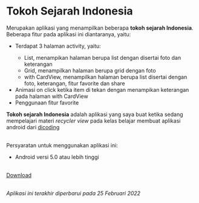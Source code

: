 # Tokoh Sejarah Indonesia
Merupakan aplikasi yang menampilkan beberapa <b>tokoh sejarah Indonesia</b>. 
<br>Beberapa fitur pada aplikasi ini diantaranya, yaitu:
<ul>
  <li>Terdapat 3 halaman activity, yaitu:</li>
    <ul>
      <li>List, menampikan halaman berupa list dengan disertai foto dan keterangan</li>
      <li>Grid, menampilkan halaman berupa grid dengan foto</li>
      <li>with CardView, menampilkan halaman berupa list disertai dengan foto, keterangan, fitur favorite dan share</li>
    </ul>
  <li>Animasi on click ketika item di tekan dengan menampikan keterangan pada halaman with CardView</li>
  <li>Penggunaan fitur favorite</li>
</ul>
<b>Tokoh sejarah Indonesia</b> adalah aplikasi yang saya buat ketika sedang mempelajari materi <i>recycler view</i> pada kelas belajar membuat aplikasi android dari <a href="https://www.dicoding.com/">dicoding</a>

<br>Persyaratan untuk menggunakan aplikasi ini:
<ul>
  <li>Android versi 5.0 atau lebih tinggi</li>
</ul>
<br><a href="https://github.com/ardiantowibowo/android-apps/raw/main/tokoh-sejarah-indonesia/Tokoh%20Sejarah%20Indonesia.apk">Download</a>

<br><i>Aplikasi ini terakhir diperbarui pada 25 Februari 2022</i>
